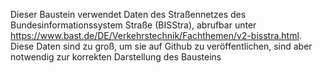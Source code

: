 Dieser Baustein verwendet Daten des Straßennetzes des Bundesinformationssystem Straße (BISStra), abrufbar unter https://www.bast.de/DE/Verkehrstechnik/Fachthemen/v2-bisstra.html. 
Diese Daten sind zu groß, um sie auf Github zu veröffentlichen, sind aber notwendig zur korrekten Darstellung des Bausteins
